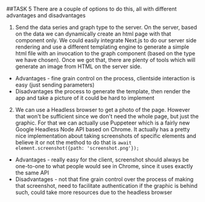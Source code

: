 ##TASK 5
There are a couple of options to do this, all with different advantages and disadvantages

1. Send the data series and graph type to the server. 
On the server, based on the data we can dynamically create an html page with that component only. We could easily integrate Next.js to do our server side rendering and use a different templating engine to generate a simple html file with an invocation to the graph component (based on the type we have chosen). Once we got that, there are plenty of tools which will generate an image from HTML on the server side.
* Advantages - fine grain control on the process, clientside interaction is easy (just sending parameters)
* Disadvantages the process to generate the template, then render the app and take a picture of it could be hard to implement
2. We can use a Headless browser to get a photo of the page. However that won't be sufficient since we don't need the whole page, but just the graphic. For that we can actually use Puppeteer which is a fairly new Google Headless Node API based on Chrome. It actually has a pretty nice implementation about taking screenshots of specific elements and believe it or not the method to do that is
`await element.screenshot({path: 'screenshot.png'});`
* Advantages - really easy for the client, screenshot should always be one-to-one to what people would see in Chrome, since it uses exactly the same API
* Disadvantages - not that fine grain control over the process of making that screenshot, need to facilitate authentication if the graphic is behind such, could take more resources due to the headless browser
